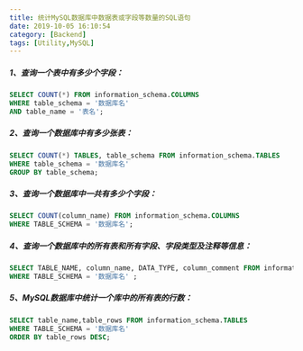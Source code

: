 ```yaml
---
title: 统计MySQL数据库中数据表或字段等数量的SQL语句
date: 2019-10-05 16:10:54
category: [Backend]
tags: [Utility,MySQL]
---
```




##### 1、查询一个表中有多少个字段：

```sql
SELECT COUNT(*) FROM information_schema.COLUMNS
WHERE table_schema = '数据库名'
AND table_name = '表名';
```



##### 2、查询一个数据库中有多少张表：

```sql
SELECT COUNT(*) TABLES, table_schema FROM information_schema.TABLES  
WHERE table_schema = '数据库名' 
GROUP BY table_schema;
```



##### 3、查询一个数据库中一共有多少个字段：

```sql
SELECT COUNT(column_name) FROM information_schema.COLUMNS 
WHERE TABLE_SCHEMA = '数据库名';
```



##### 4、查询一个数据库中的所有表和所有字段、字段类型及注释等信息：

```sql
SELECT TABLE_NAME, column_name, DATA_TYPE, column_comment FROM information_schema.COLUMNS
WHERE TABLE_SCHEMA = '数据库名' ;
```



##### 5、MySQL数据库中统计一个库中的所有表的行数：

```sql
SELECT table_name,table_rows FROM information_schema.TABLES
WHERE TABLE_SCHEMA = '数据库名'
ORDER BY table_rows DESC;
```





